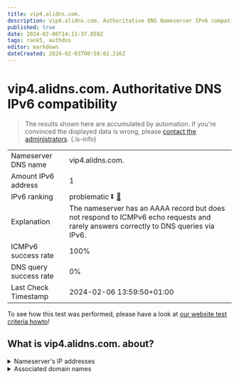 ```yaml
---
title: vip4.alidns.com.
description: vip4.alidns.com. Authoritative DNS Nameserver IPv6 compatibility
published: true
date: 2024-02-06T14:13:37.858Z
tags: rank5, authdns
editor: markdown
dateCreated: 2024-02-03T00:58:02.216Z
---
```


# vip4.alidns.com. Authoritative DNS IPv6 compatibility

> The results shown here are accumulated by automation. If you're convinced the displayed data is wrong, please [contact the administrators](/howto/chat). 
{.is-info}




|   |   |
| - | - |
| Nameserver DNS name | vip4.alidns.com.
| Amount IPv6 address | 1
| IPv6 ranking | problematic :arrow_double_down: [🔗](/howto/ranking) |
| Explanation | The nameserver has an AAAA record but does not respond to ICMPv6 echo requests and rarely answers correctly to DNS queries via IPv6. |
| ICMPv6 success rate | 100%|
| DNS query success rate | 0% |
| Last Check Timestamp | 2024-02-06 13:59:50+01:00 |

To see how this test was performed, please have a look at [our website test criteria howto](/howto/testcriteria/authdns)!


## What is vip4.alidns.com. about?




<details>
<summary>Nameserver's IP addresses</summary>

2408:4009:500::4

</details>



<details>
<summary>Associated domain names</summary>

www.baike.com

</details>

